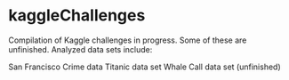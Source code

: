 # kaggleChallenges

Compilation of Kaggle challenges in progress. Some of these are unfinished. Analyzed data sets include:

San Francisco Crime data 
Titanic data set
Whale Call data set (unfinished)
